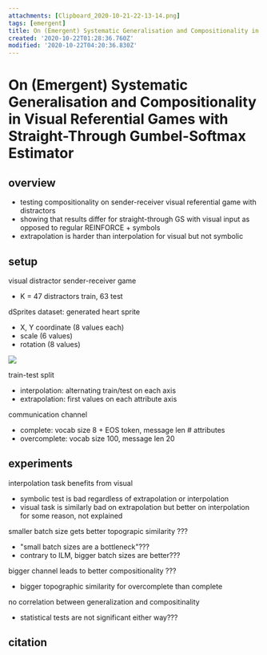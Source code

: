 ```yaml
---
attachments: [Clipboard_2020-10-21-22-13-14.png]
tags: [emergent]
title: On (Emergent) Systematic Generalisation and Compositionality in Visual Referential Games with Straight-Through Gumbel-Softmax Estimator
created: '2020-10-22T01:28:36.760Z'
modified: '2020-10-22T04:20:36.830Z'
---
```


# On (Emergent) Systematic Generalisation and Compositionality in Visual Referential Games with Straight-Through Gumbel-Softmax Estimator

## overview

- testing compositionality on sender-receiver visual referential game with distractors
- showing that results differ for straight-through GS with visual input as opposed to regular REINFORCE + symbols
- extrapolation is harder than interpolation for visual but not symbolic

## setup

visual distractor sender-receiver game
- K = 47 distractors train, 63 test

dSprites dataset: generated heart sprite
- X, Y coordinate (8 values each)
- scale (6 values)
- rotation (8 values)

![](@attachment/Clipboard_2020-10-21-22-13-14.png)

train-test split
- interpolation: alternating train/test on each axis
- extrapolation: first values on each attribute axis

communication channel
- complete: vocab size 8 + EOS token, message len # attributes
- overcomplete: vocab size 100, message len 20

## experiments

interpolation task benefits from visual
- symbolic test is bad regardless of extrapolation or interpolation
- visual task is similarly bad on extrapolation but better on interpolation for some reason, not explained

smaller batch size gets better topograpic similarity ???
- "small batch sizes are a bottleneck"???
- contrary to ILM, bigger batch sizes are better???

bigger channel leads to better compositionality ???
- bigger topographic similarity for overcomplete than complete

no correlation between generalization and compositinality
- statistical tests are not significant either way???


## citation



